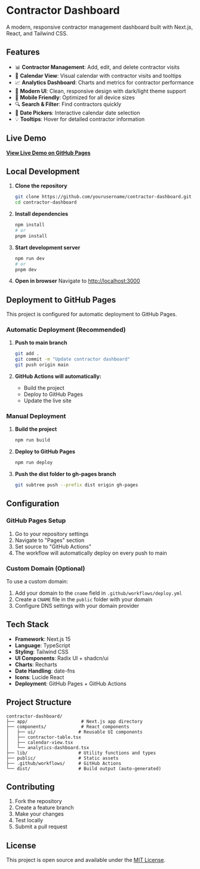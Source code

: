 # Contractor Dashboard

A modern, responsive contractor management dashboard built with Next.js, React, and Tailwind CSS.

## Features

- 📊 **Contractor Management**: Add, edit, and delete contractor visits
- 📅 **Calendar View**: Visual calendar with contractor visits and tooltips
- 📈 **Analytics Dashboard**: Charts and metrics for contractor performance
- 🎨 **Modern UI**: Clean, responsive design with dark/light theme support
- 📱 **Mobile Friendly**: Optimized for all device sizes
- 🔍 **Search & Filter**: Find contractors quickly
- 📅 **Date Pickers**: Interactive calendar date selection
- 💡 **Tooltips**: Hover for detailed contractor information

## Live Demo

**[View Live Demo on GitHub Pages](https://yourusername.github.io/contractor-dashboard)**

## Local Development

1. **Clone the repository**
   ```bash
   git clone https://github.com/yourusername/contractor-dashboard.git
   cd contractor-dashboard
   ```

2. **Install dependencies**
   ```bash
   npm install
   # or
   pnpm install
   ```

3. **Start development server**
   ```bash
   npm run dev
   # or
   pnpm dev
   ```

4. **Open in browser**
   Navigate to [http://localhost:3000](http://localhost:3000)

## Deployment to GitHub Pages

This project is configured for automatic deployment to GitHub Pages.

### Automatic Deployment (Recommended)

1. **Push to main branch**
   ```bash
   git add .
   git commit -m "Update contractor dashboard"
   git push origin main
   ```

2. **GitHub Actions will automatically:**
   - Build the project
   - Deploy to GitHub Pages
   - Update the live site

### Manual Deployment

1. **Build the project**
   ```bash
   npm run build
   ```

2. **Deploy to GitHub Pages**
   ```bash
   npm run deploy
   ```

3. **Push the dist folder to gh-pages branch**
   ```bash
   git subtree push --prefix dist origin gh-pages
   ```

## Configuration

### GitHub Pages Setup

1. Go to your repository settings
2. Navigate to "Pages" section
3. Set source to "GitHub Actions"
4. The workflow will automatically deploy on every push to main

### Custom Domain (Optional)

To use a custom domain:

1. Add your domain to the `cname` field in `.github/workflows/deploy.yml`
2. Create a `CNAME` file in the `public` folder with your domain
3. Configure DNS settings with your domain provider

## Tech Stack

- **Framework**: Next.js 15
- **Language**: TypeScript
- **Styling**: Tailwind CSS
- **UI Components**: Radix UI + shadcn/ui
- **Charts**: Recharts
- **Date Handling**: date-fns
- **Icons**: Lucide React
- **Deployment**: GitHub Pages + GitHub Actions

## Project Structure

```
contractor-dashboard/
├── app/                    # Next.js app directory
├── components/             # React components
│   ├── ui/                # Reusable UI components
│   ├── contractor-table.tsx
│   ├── calendar-view.tsx
│   └── analytics-dashboard.tsx
├── lib/                   # Utility functions and types
├── public/                # Static assets
├── .github/workflows/     # GitHub Actions
└── dist/                  # Build output (auto-generated)
```

## Contributing

1. Fork the repository
2. Create a feature branch
3. Make your changes
4. Test locally
5. Submit a pull request

## License

This project is open source and available under the [MIT License](LICENSE).